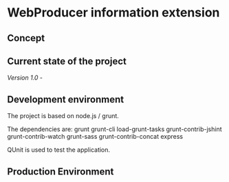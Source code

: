 # WebProducer information extension

## Concept

## Current state of the project

*Version 1.0* - 

## Development environment

The project is based on node.js / grunt.

The dependencies are:
    grunt grunt-cli load-grunt-tasks grunt-contrib-jshint grunt-contrib-watch grunt-sass grunt-contrib-concat express

QUnit is used to test the application.

## Production Environment

